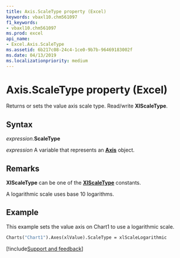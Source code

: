 ```yaml
---
title: Axis.ScaleType property (Excel)
keywords: vbaxl10.chm561097
f1_keywords:
- vbaxl10.chm561097
ms.prod: excel
api_name:
- Excel.Axis.ScaleType
ms.assetid: 6b217c08-24c4-1ce0-9b7b-96469183002f
ms.date: 04/13/2019
ms.localizationpriority: medium
---
```



# Axis.ScaleType property (Excel)

Returns or sets the value axis scale type. Read/write **XlScaleType**.


## Syntax

_expression_.**ScaleType**

_expression_ A variable that represents an **[Axis](Excel.Axis(object).md)** object.


## Remarks

**XlScaleType** can be one of the **[XlScaleType](Excel.XlScaleType.md)** constants.

A logarithmic scale uses base 10 logarithms.


## Example

This example sets the value axis on Chart1 to use a logarithmic scale.

```vb
Charts("Chart1").Axes(xlValue).ScaleType = xlScaleLogarithmic
```




[!include[Support and feedback](~/includes/feedback-boilerplate.md)]